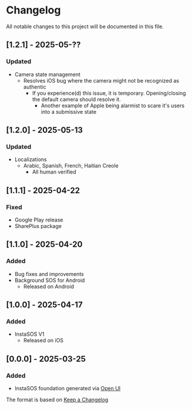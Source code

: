# Changelog

All notable changes to this project will be documented in this file.

## [1.2.1] - 2025-05-??
### Updated
- Camera state management
  - Resolves iOS bug where the camera might not be recognized as authentic
    - If you experience(d) this issue, it is temporary. Opening/closing the default camera should resolve it.
      - Another example of Apple being alarmist to scare it's users into a submissive state

## [1.2.0] - 2025-05-13
### Updated
- Localizations
  - Arabic, Spanish, French, Haitian Creole
    - All human verified

## [1.1.1] - 2025-04-22
### Fixed
- Google Play release
- SharePlus package

## [1.1.0] - 2025-04-20
### Added
- Bug fixes and improvements
- Background SOS for Android
  - Released on Android

## [1.0.0] - 2025-04-17
### Added
- InstaSOS V1
  - Released on iOS

## [0.0.0] - 2025-03-25
### Added
- InstaSOS foundation generated via [Open UI](https://www.empathetech.net/#/products/open-ui)

The format is based on [Keep a Changelog](https://keepachangelog.com/en/1.0.0/)
